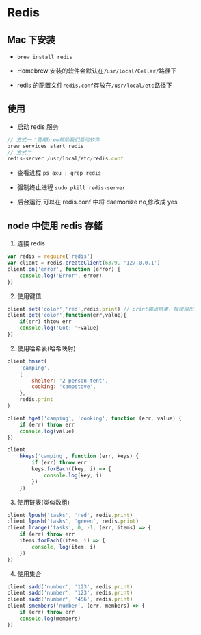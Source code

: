 # Redis

## Mac 下安装

-   `brew install redis`

-   Homebrew 安装的软件会默认在`/usr/local/Cellar/`路径下

-   redis 的配置文件`redis.conf`存放在`/usr/local/etc`路径下

## 使用

-   启动 redis 服务

```js
// 方式一：使用brew帮助我们启动软件
brew services start redis
// 方式二
redis-server /usr/local/etc/redis.conf

```

-   查看进程
    `ps axu | grep redis`

-   强制终止进程
    `sudo pkill redis-server`

-   后台运行,可以在 redis.conf 中将 daemonize no,修改成 yes

## node 中使用 redis 存储

1. 连接 redis

```js
var redis = require('redis')
var client = redis.createClient(6379, '127.0.0.1')
client.on('error', function (error) {
    console.log('Error', error)
})
```

2. 使用键值

```js
client.set('color','red',redis.print) // print输出结果，报错输出
client.get('color',function(err,value){
    if(err) thtow err
    console.log('Got: '+value)
})
```

2. 使用哈希表(哈希映射)

```js
client.hmset(
    'camping',
    {
        shelter: '2-person tent',
        cooking: 'campstove',
    },
    redis.print
)

client.hget('camping', 'cooking', function (err, value) {
    if (err) throw err
    console.log(value)
})

client,
    hkeys('camping', function (err, keys) {
        if (err) throw err
        keys.forEach((key, i) => {
            console.log(key, i)
        })
    })
```

3. 使用链表(类似数组)

```js
client.lpush('tasks', 'red', redis.print)
client.lpush('tasks', 'green', redis.print)
client.lrange('tasks', 0, -1, (err, items) => {
    if (err) throw err
    items.forEach((item, i) => {
        console, log(item, i)
    })
})
```

4. 使用集合

```js
client.sadd('number', '123', redis.print)
client.sadd('number', '123', redis.print)
client.sadd('number', '456', redis.print)
client.smembers('number', (err, members) => {
    if (err) throw err
    console.log(members)
})
```

